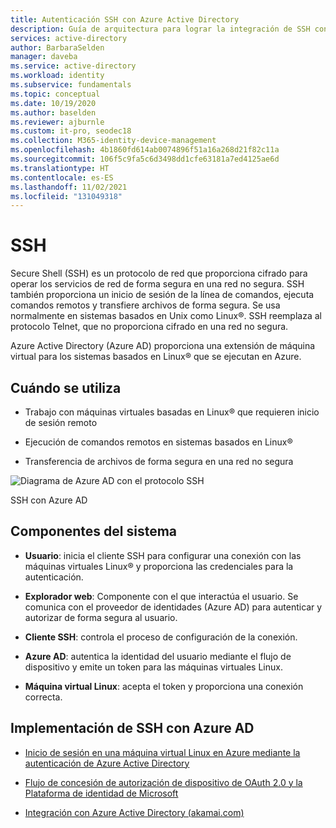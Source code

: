 ```yaml
---
title: Autenticación SSH con Azure Active Directory
description: Guía de arquitectura para lograr la integración de SSH con Azure Active Directory
services: active-directory
author: BarbaraSelden
manager: daveba
ms.service: active-directory
ms.workload: identity
ms.subservice: fundamentals
ms.topic: conceptual
ms.date: 10/19/2020
ms.author: baselden
ms.reviewer: ajburnle
ms.custom: it-pro, seodec18
ms.collection: M365-identity-device-management
ms.openlocfilehash: 4b1860fd614ab0074896f51a16a268d21f82c11a
ms.sourcegitcommit: 106f5c9fa5c6d3498dd1cfe63181a7ed4125ae6d
ms.translationtype: HT
ms.contentlocale: es-ES
ms.lasthandoff: 11/02/2021
ms.locfileid: "131049318"
---
```

# <a name="ssh"></a>SSH  

Secure Shell (SSH) es un protocolo de red que proporciona cifrado para operar los servicios de red de forma segura en una red no segura. SSH también proporciona un inicio de sesión de la línea de comandos, ejecuta comandos remotos y transfiere archivos de forma segura. Se usa normalmente en sistemas basados en Unix como Linux®. SSH reemplaza al protocolo Telnet, que no proporciona cifrado en una red no segura. 

Azure Active Directory (Azure AD) proporciona una extensión de máquina virtual para los sistemas basados en Linux® que se ejecutan en Azure. 

## <a name="use-when"></a>Cuándo se utiliza 

* Trabajo con máquinas virtuales basadas en Linux® que requieren inicio de sesión remoto

* Ejecución de comandos remotos en sistemas basados en Linux®

* Transferencia de archivos de forma segura en una red no segura

![Diagrama de Azure AD con el protocolo SSH](./media/authentication-patterns/ssh-auth.png)

SSH con Azure AD

## <a name="components-of-system"></a>Componentes del sistema 

* **Usuario**: inicia el cliente SSH para configurar una conexión con las máquinas virtuales Linux® y proporciona las credenciales para la autenticación.

* **Explorador web**: Componente con el que interactúa el usuario. Se comunica con el proveedor de identidades (Azure AD) para autenticar y autorizar de forma segura al usuario.

* **Cliente SSH**: controla el proceso de configuración de la conexión.

* **Azure AD**: autentica la identidad del usuario mediante el flujo de dispositivo y emite un token para las máquinas virtuales Linux.

* **Máquina virtual Linux**: acepta el token y proporciona una conexión correcta.

## <a name="implement-ssh-with-azure-ad"></a>Implementación de SSH con Azure AD 

* [Inicio de sesión en una máquina virtual Linux en Azure mediante la autenticación de Azure Active Directory](../../virtual-machines/linux/login-using-aad.md) 

* [Flujo de concesión de autorización de dispositivo de OAuth 2.0 y la Plataforma de identidad de Microsoft](../develop/v2-oauth2-device-code.md)

* [Integración con Azure Active Directory (akamai.com)](https://learn.akamai.com/en-us/webhelp/enterprise-application-access/enterprise-application-access/GUID-6B16172C-86CC-48E8-B30D-8E678BF3325F.html)
